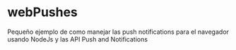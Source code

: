# webPushes
Pequeño ejemplo de como manejar las push notifications para el navegador usando NodeJs y las API Push and Notifications
